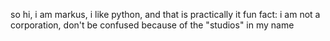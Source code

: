 so hi, i am markus, i like python, and that is practically it
fun fact: i am not a corporation, don't be confused because of the "studios" in my name
